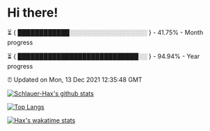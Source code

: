 # Hi there!

⏳ { ████████████░░░░░░░░░░░░░░░░░░ } - 41.75% - Month progress

⏳ { ████████████████████████████░░ } - 94.94% - Year progress

⏰ Updated on Mon, 13 Dec 2021 12:35:48 GMT


[![Schlauer-Hax's github stats](https://github-readme-stats.vercel.app/api?username=Schlauer-Hax&show_icons=true&theme=dark&count_private=true)](https://github.com/Schlauer-Hax)


[![Top Langs](https://github-readme-stats.vercel.app/api/top-langs/?username=Schlauer-Hax&layout=compact&theme=dark)](https://github.com/Schlauer-Hax?tab=repositories)


[![Hax's wakatime stats](https://github-readme-stats.vercel.app/api/wakatime?username=Hax&theme=dark)](https://wakatime.com/@Hax)

